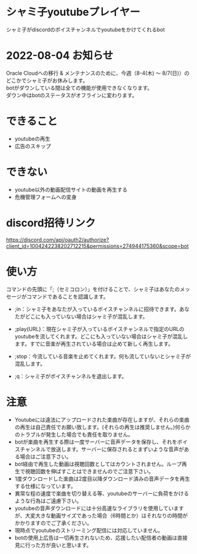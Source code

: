 # シャミ子youtubeプレイヤー
シャミ子がdiscordのボイスチャンネルでyoutubeをかけてくれるbot  

# 2022-08-04 お知らせ
Oracle Cloudへの移行 & メンテナンスのために、今週（8-4(木) ～ 8/7(日)）のどこかでシャミ子がお休みします。  
botがダウンしている間は全ての機能が使用できなくなります。  
ダウン中はbotのステータスがオフラインに変わります。  

# できること
* youtubeの再生
* 広告のスキップ

# できない
* youtube以外の動画配信サイトの動画を再生する
* 危機管理フォームへの変身

# discord招待リンク
https://discord.com/api/oauth2/authorize?client_id=1004242238202712215&permissions=274944175360&scope=bot

# 使い方
コマンドの先頭に「;（セミコロン）」を付けることで、シャミ子はあなたのメッセージがコマンドであることを認識します。

* ;in：シャミ子をあなたが入っているボイスチャンネルに招待できます。あなたがどこにも入っていない場合はシャミ子が混乱します。

* ;play{URL}：現在シャミ子が入っているボイスチャンネルで指定のURLのyoutubeを流してくれます。どこにも入っていない場合はシャミ子が混乱します。すでに音楽が再生されている場合は止めて新しく再生します。

* ;stop：今流している音楽を止めてくれます。何も流していないとシャミ子が混乱します。

* ;q：シャミ子がボイスチャンネルを退出します。

# 注意
* Youtubeには違法にアップロードされた楽曲が存在しますが、それらの楽曲の再生は自己責任でお願い致します。(それらの再生は推奨しません。)何らかのトラブルが発生した場合でも責任を取りません。  
* botが楽曲を再生する際は一度サーバーに音声データを保存し、それをボイスチャンネルで放送します。サーバーに保存されるとまずいような音声がある場合はご注意下さい。  
* bot経由で再生した動画は視聴回数としてはカウントされません。ループ再生で視聴回数を伸ばすことはできませんのでご注意下さい。  
* 1度ダウンロードした楽曲は2度目以降ダウンロード済みの音声データを再生する仕様になっています。  
* 異常な程の速度で楽曲を切り替える等、youtubeのサーバーに負荷をかけるような行為はご遠慮下さい。  
* youtubeの音声ダウンロードには十分高速なライブラリを使用していますが、大変大きな動画サイズであった場合（6時間とか）はそれなりの時間がかかりますのでご了承ください。  
* 現時点でyoutubeのストリーミング配信には対応していません。  
* botの使用上広告は一切再生されないため、応援したい配信者の動画は直接見に行った方が良いと思います。

